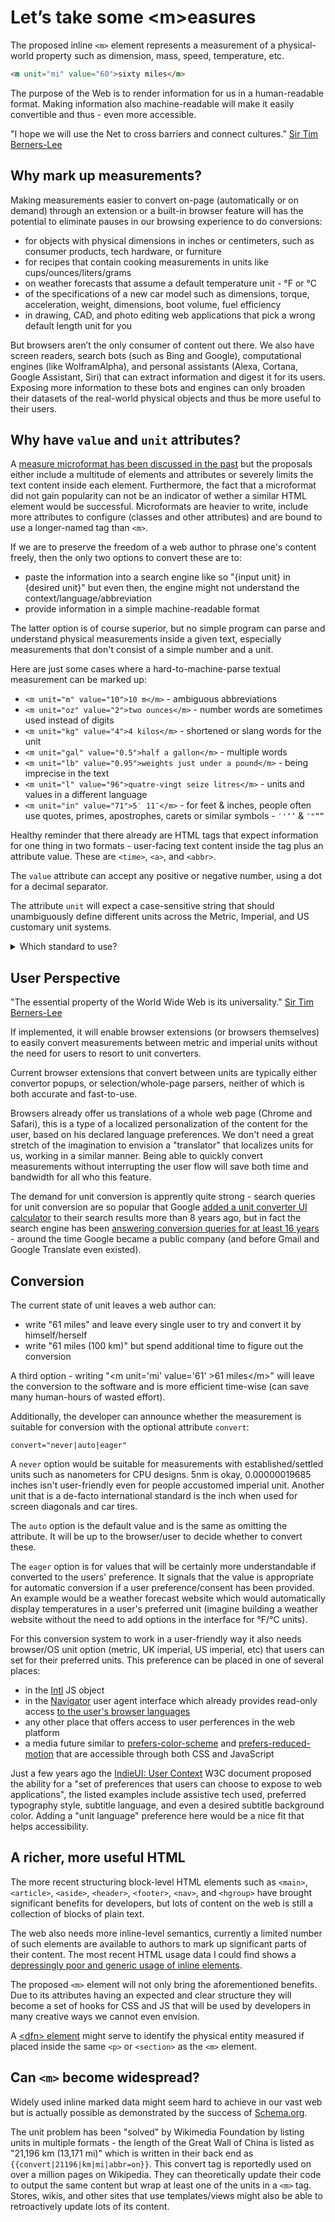 # Let’s take some &lt;m&gt;easures

The proposed inline `<m>` element represents a measurement of a physical-world property such as dimension, mass, speed, temperature, etc.

``` html
<m unit="mi" value="60">sixty miles</m>
```

The purpose of the Web is to render information for us in a human-readable format. Making information also machine-readable will make it easily convertible and thus - even more accessible.

"I hope we will use the Net to cross barriers and connect cultures." [Sir Tim Berners-Lee](http://edition.cnn.com/2005/TECH/internet/08/30/tim.berners.lee/index.html)

## Why mark up measurements?

Making measurements easier to convert on-page (automatically or on demand) through an extension or a built-in browser feature will has the potential to eliminate pauses in our browsing experience to do conversions:

- for objects with physical dimensions in inches or centimeters, such as consumer products, tech hardware, or furniture
- for recipes that contain cooking measurements in units like cups/ounces/liters/grams
- on weather forecasts that assume a default temperature unit - °F or °C
- of the specifications of a new car model such as dimensions, torque, acceleration, weight, dimensions, boot volume, fuel efficiency
- in drawing, CAD, and photo editing web applications that pick a wrong default length unit for you


But browsers aren’t the only consumer of content out there. We also have screen readers, search bots (such as Bing and Google), computational engines (like WolframAlpha), and personal assistants (Alexa, Cortana, Google Assistant, Siri) that can extract information and digest it for its users. Exposing more information to these bots and engines can only broaden their datasets of the real-world physical objects and thus be more useful to their users.



## Why have `value` and `unit` attributes?

A [measure microformat has been discussed in the past](http://microformats.org/wiki/measure-brainstorming) but the proposals either include a multitude of elements and attributes or severely limits the text content inside each element. Furthermore, the fact that a microformat did not gain popularity can not be an indicator of wether a similar HTML element would be successful. Microformats are heavier to write, include more attributes to configure (classes and other attributes) and are bound to use a longer-named tag than `<m>`.

If we are to preserve the freedom of a web author to phrase one's content freely, then the only two options to convert these are to:
- paste the information into a search engine like so "{input unit} in {desired unit}" but even then, the engine might not understand the context/language/abbreviation
- provide information in a simple machine-readable format

The latter option is of course superior, but no simple program can parse and understand physical measurements inside a given text, especially measurements that don't consist of a simple number and a unit.

Here are just some cases where a hard-to-machine-parse textual measurement can be marked up:
- `<m unit="m" value="10">10 m</m>` - ambiguous abbreviations
- `<m unit="oz" value="2">two ounces</m>` - number words are sometimes used instead of digits
- `<m unit="kg" value="4">4 kilos</m>` - shortened or slang words for the unit
- `<m unit="gal" value="0.5">half a gallon</m>` - multiple words
- `<m unit="lb" value="0.95">weights just under a pound</m>` - being imprecise in the text
- `<m unit="l" value="96">quatre-vingt seize litres</m>` - units and values in a different language
- `<m unit="in" value="71">5′ 11″</m>` - for feet & inches, people often use quotes, primes, apostrophes, carets or similar symbols - `′'‘’` & `″"“”`

Healthy reminder that there already are HTML tags that expect information for one thing in two formats - user-facing text content inside the tag plus an attribute value. These are `<time>`, `<a>`, and `<abbr>`.

The `value` attribute can accept any positive or negative number, using a dot for a decimal separator.

The attribute `unit` will expect a case-sensitive string that should unambiguously define different units across the Metric, Imperial, and US customary unit systems.


<details>
    <summary>Which standard to use?</summary>


Here is an example list of accepted `unit` abbreviations that can be easily extended in the future:

| Type of measurement | Metric | Imperial & US Customary |
| --------------- | ---------------- | ----------- |
| Length          | <abbr title="centimeter">cm</abbr>, <abbr title="meter">m</abbr>, <abbr title="kilometer">km</abbr>        | <abbr title="inch">in</abbr>, <abbr title="foot">ft</abbr>, <abbr title="yard">yd</abbr>, <abbr title="mile">mi</abbr> |
| Area            | <abbr title="square centimeter">cm2</abbr>, <abbr title="square meter">m2</abbr>, <abbr title="square kilometer">km2</abbr>, <abbr title="hectare">ha</abbr> | <abbr title="square inch">sqin</abbr>, <abbr title="square foot">sqft</abbr>, <abbr title="square mile">sqmi</abbr>, <abbr title="acre">acre</abbr> |
| Volume          | <abbr title="cubic centimeter">cm3</abbr>, <abbr title="cubic meter">m3</abbr>, <abbr title="liter">l</abbr>       | <abbr title="cubic inch">cuin</abbr>, <abbr title="cubic foot">cuft</abbr>, <abbr title="UK gallon">UKgal</abbr> <abbr title="USgallon">USgal</abbr> |
| Mass            | <abbr title="milligram">mg</abbr>, <abbr title="gram">g</abbr>, <abbr title="kilogram">kg</abbr>, <abbr title="tonne">t</abbr>        | <abbr title="grain">gr</abbr>, <abbr title="ounce">oz</abbr>, <abbr title="pound">lb</abbr>, <abbr title="stone">st</abbr> |
| Density         | <abbr title="kilogram per cubic meter">kg/m3</abbr> | <abbr title="pound per cubic foot">lb/ft3</abbr> |
| Torque          | <abbr title="newton meter">Nm</abbr> | <abbr title="pound-foot">lb.ft</abbr> |
| Speed           | <abbr title="kilometer per hour">km/h</abbr>, <abbr title="meter per second">m/s</abbr> | <abbr title="mile per hour">mph</abbr>, <abbr title="foot per second">ft/s</abbr> |
| Fuel efficiency | <abbr title="liters per 100 km">L/100km</abbr> | <abbr title="miles per gallon">mpg</abbr> |
| Temperature     | <abbr title="degree Celsius">C</abbr> | <abbr title="degree Fahrenheit">F</abbr> |


The options I found for a standard reference to be used for the `unit` attribute basically look like that:
- The major international standards that list measurement units and propose abbreviations for them are [ISO/IEC 80000](https://www.iso.org/standard/30669.html) - behind a paywall and only defines with Metric units
- [IEEE Std 260.1](https://ieeexplore.ieee.org/document/1337729) that defines "Standard Letter Symbols for Units of Measurement (SI Customary Inch-Pound Units, and Certain Other Units)" but is behind a paywall
- The [UCUM's case-sensitive units](https://ucum.org/ucum.html) which include all units listed in ISO 1000, ISO 2955-1983, ANSI X3.50-1986, HL7 and ENV 12435, and is designed primarily for machine-to-machine communitaction, but many codes are not very user-friendly
- [Wikipedia's own "unit-codes"](https://en.wikipedia.org/wiki/Template:Convert/list_of_units) that are designed to be unambiguous and easy-to-use for conversion purposes, they include the most popular units and are made to be easy for human use. Licensed by [Creative Commons Attributions ShareAlike 3.0](https://en.wikipedia.org/wiki/Wikipedia:Text_of_Creative_Commons_Attribution-ShareAlike_3.0_Unported_License), which is [compatible](https://wiki.creativecommons.org/wiki/Wiki/cc_license_compatibility) with the "Creative Commons Attribution 4.0 International" license of [WHATWG's HTML repository](https://github.com/whatwg/html/blob/master/LICENSE).

</details>

## User Perspective
"The essential property of the World Wide Web is its universality." [Sir Tim Berners-Lee](https://www.researchgate.net/publication/225070375_The_Semantic_Web_A_New_Form_of_Web_Content_That_is_Meaningful_to_Computers_Will_Unleash_a_Revolution_of_New_Possibilities)

If implemented, it will enable browser extensions (or browsers themselves) to easily convert measurements between metric and imperial units without the need for users to resort to unit converters.

Current browser extensions that convert between units are typically either convertor popups, or selection/whole-page parsers, neither of which is both accurate and fast-to-use.

Browsers already offer us translations of a whole web page (Chrome and Safari), this is a type of a localized personalization of the content for the user, based on his declared language preferences.
We don't need a great stretch of the imagination to envision a "translator" that localizes units for us, working in a similar manner.
Being able to quickly convert measurements without interrupting the user flow will save both time and bandwidth for all who this feature.

The demand for unit conversion is apprently quite strong - search queries for unit conversion are so popular that Google [added a unit converter UI calculator](https://news.softpedia.com/news/Google-Builds-a-Unit-Converter-in-the-Search-Page-281183.shtml) to their search results more than 8 years ago, but in fact the search engine has been [answering conversion queries for at least 16 years](https://arxiv.org/abs/physics/0411198) - around the time Google became a public company (and before Gmail and Google Translate even existed).


## Conversion

The current state of unit leaves a web author can:
- write "61 miles" and leave every single user to try and convert it by himself/herself
- write "61 miles (100 km)" but spend additional time to figure out the conversion

A third option - writing "&lt;m unit='mi' value='61' &gt;61 miles&lt;/m&gt;" will leave the conversion to the software and is more efficient time-wise (can save many human-hours of wasted effort).

Additionally, the developer can announce whether the measurement is suitable for conversion with the optional attribute `convert`:
```
convert="never|auto|eager"
```

A `never` option would be suitable for measurements with established/settled units such as nanometers for CPU designs. 5nm is okay, 0.00000019685 inches isn't user-friendly even for people accustomed imperial unit. Another unit that is a de-facto international standard is the inch when used for screen diagonals and car tires.

The `auto` option is the default value and is the same as omitting the attribute. It will be up to the browser/user to decide whether to convert these.

The `eager` option is for values that will be certainly more understandable if converted to the users' preference. It signals that the value is appropriate for automatic conversion if a user preference/consent has been provided. An example would be a weather forecast website which would automatically display temperatures in a user's preferred unit (imagine building a weather website without the need to add options in the interface for °F/°C units).

For this conversion system to work in a user-friendly way it also needs browser/OS unit option (metric, UK imperial, US imperial, etc) that users can set for their preferred units. This preference can be placed in one of several places:
- in the [Intl](https://developer.mozilla.org/en-US/docs/Web/JavaScript/Reference/Global_Objects/Intl) JS object
- in the [Navigator](https://developer.mozilla.org/en-US/docs/Web/API/Navigator) user agent interface which already provides read-only access [to the user's browser languages](https://developer.mozilla.org/en-US/docs/Web/API/NavigatorLanguage/languages)
- any other place that offers access to user perferences in the web platform
- a media future similar to [prefers-color-scheme](https://developer.mozilla.org/en-US/docs/Web/CSS/@media/prefers-color-scheme) and [prefers-reduced-motion](https://developer.mozilla.org/en-US/docs/Web/CSS/@media/prefers-reduced-motion) that are accessible through both CSS and JavaScript

Just a few years ago the [IndieUI: User Context](https://www.w3.org/TR/indie-ui-context/) W3C document proposed the ability for a "set of preferences that users can choose to expose to web applications", the listed examples include assistive tech used, preferred typography style, subtitle language, and even a desired subtitle background color. Adding a "unit language" preference here would be a nice fit that helps accessibility.



## A richer, more useful HTML
The more recent structuring block-level HTML elements such as `<main>`, `<article>`, `<aside>`, `<header>`, `<footer>`, `<nav>`, and `<hgroup>` have brought significant benefits for developers, but lots of content on the web is still a collection of blocks of plain text.

The web also needs more inline-level semantics, currently a limited number of such elements are available to authors to mark up significant parts of their content. The most recent HTML usage data I could find shows a [depressingly poor and generic usage of inline elements](https://www.advancedwebranking.com/html/#inline-text-semantics).

The proposed `<m>` element will not only bring the aforementioned benefits. Due to its attributes having an expected and clear structure they will become a set of hooks for CSS and JS that will be used by developers in many creative ways we cannot even envision.

A [&lt;dfn&gt; element](https://developer.mozilla.org/en-US/docs/Web/HTML/Element/dfn) might serve to identify the physical entity measured if placed inside the same `<p>` or `<section>` as the `<m>` element.


## Can `<m>` become widespread?
Widely used inline marked data might seem hard to achieve in our vast web but is actually possible as demonstrated by the success of [Schema.org](https://schema.org/docs/schemas.html).

The unit problem has been "solved" by Wikimedia Foundation by listing units in multiple formats - the length of the Great Wall of China is listed as "21,196 km (13,171 mi)" which is written in their back end as `{{convert|21196|km|mi|abbr=on}}`. This convert tag is reportedly used on over a million pages on Wikipedia. They can theoretically update their code to output the same content but wrap at least one of the units in a `<m>` tag. Stores, wikis, and other sites that use templates/views might also be able to retroactively update lots of its content.
